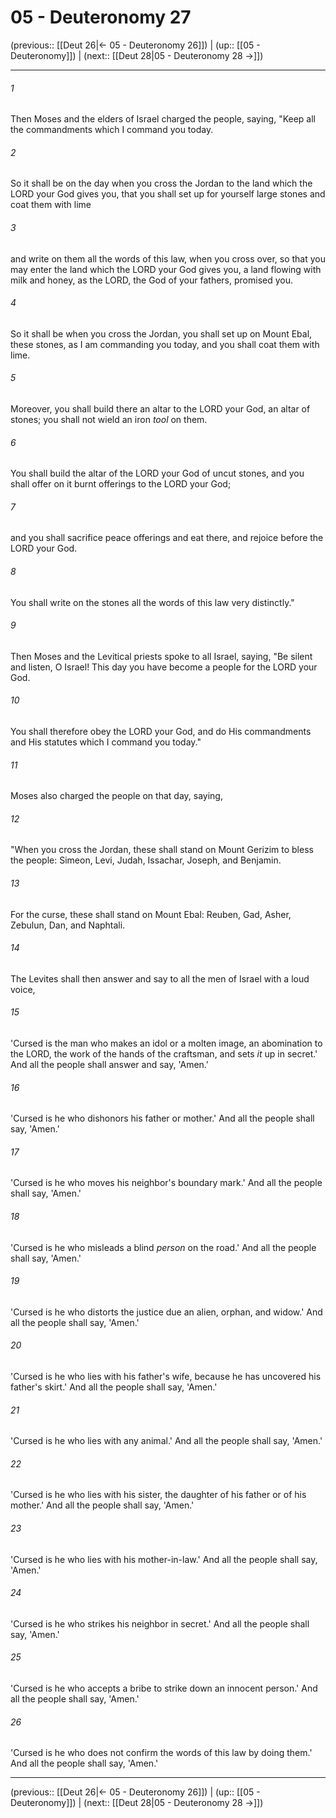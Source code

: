 # 05 - Deuteronomy 27

(previous:: [[Deut 26|← 05 - Deuteronomy 26]]) | (up:: [[05 - Deuteronomy]]) | (next:: [[Deut 28|05 - Deuteronomy 28 →]])

***


###### 1 
Then Moses and the elders of Israel charged the people, saying, "Keep all the commandments which I command you today. 

###### 2 
So it shall be on the day when you cross the Jordan to the land which the LORD your God gives you, that you shall set up for yourself large stones and coat them with lime 

###### 3 
and write on them all the words of this law, when you cross over, so that you may enter the land which the LORD your God gives you, a land flowing with milk and honey, as the LORD, the God of your fathers, promised you. 

###### 4 
So it shall be when you cross the Jordan, you shall set up on Mount Ebal, these stones, as I am commanding you today, and you shall coat them with lime. 

###### 5 
Moreover, you shall build there an altar to the LORD your God, an altar of stones; you shall not wield an iron _tool_ on them. 

###### 6 
You shall build the altar of the LORD your God of uncut stones, and you shall offer on it burnt offerings to the LORD your God; 

###### 7 
and you shall sacrifice peace offerings and eat there, and rejoice before the LORD your God. 

###### 8 
You shall write on the stones all the words of this law very distinctly." 

###### 9 
Then Moses and the Levitical priests spoke to all Israel, saying, "Be silent and listen, O Israel! This day you have become a people for the LORD your God. 

###### 10 
You shall therefore obey the LORD your God, and do His commandments and His statutes which I command you today." 

###### 11 
Moses also charged the people on that day, saying, 

###### 12 
"When you cross the Jordan, these shall stand on Mount Gerizim to bless the people: Simeon, Levi, Judah, Issachar, Joseph, and Benjamin. 

###### 13 
For the curse, these shall stand on Mount Ebal: Reuben, Gad, Asher, Zebulun, Dan, and Naphtali. 

###### 14 
The Levites shall then answer and say to all the men of Israel with a loud voice, 

###### 15 
'Cursed is the man who makes an idol or a molten image, an abomination to the LORD, the work of the hands of the craftsman, and sets _it_ up in secret.' And all the people shall answer and say, 'Amen.' 

###### 16 
'Cursed is he who dishonors his father or mother.' And all the people shall say, 'Amen.' 

###### 17 
'Cursed is he who moves his neighbor's boundary mark.' And all the people shall say, 'Amen.' 

###### 18 
'Cursed is he who misleads a blind _person_ on the road.' And all the people shall say, 'Amen.' 

###### 19 
'Cursed is he who distorts the justice due an alien, orphan, and widow.' And all the people shall say, 'Amen.' 

###### 20 
'Cursed is he who lies with his father's wife, because he has uncovered his father's skirt.' And all the people shall say, 'Amen.' 

###### 21 
'Cursed is he who lies with any animal.' And all the people shall say, 'Amen.' 

###### 22 
'Cursed is he who lies with his sister, the daughter of his father or of his mother.' And all the people shall say, 'Amen.' 

###### 23 
'Cursed is he who lies with his mother-in-law.' And all the people shall say, 'Amen.' 

###### 24 
'Cursed is he who strikes his neighbor in secret.' And all the people shall say, 'Amen.' 

###### 25 
'Cursed is he who accepts a bribe to strike down an innocent person.' And all the people shall say, 'Amen.' 

###### 26 
'Cursed is he who does not confirm the words of this law by doing them.' And all the people shall say, 'Amen.'

***

(previous:: [[Deut 26|← 05 - Deuteronomy 26]]) | (up:: [[05 - Deuteronomy]]) | (next:: [[Deut 28|05 - Deuteronomy 28 →]])
